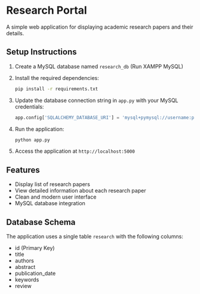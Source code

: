 # Research Portal

A simple web application for displaying academic research papers and their details.

## Setup Instructions

1. Create a MySQL database named `research_db` (Run XAMPP MySQL)
2. Install the required dependencies:
   ```bash
   pip install -r requirements.txt
   ```

3. Update the database connection string in `app.py` with your MySQL credentials:
   ```python
   app.config['SQLALCHEMY_DATABASE_URI'] = 'mysql+pymysql://username:password@localhost/research_db'
   ```

4. Run the application:
   ```bash
   python app.py
   ```

5. Access the application at `http://localhost:5000`

## Features

- Display list of research papers
- View detailed information about each research paper
- Clean and modern user interface
- MySQL database integration

## Database Schema

The application uses a single table `research` with the following columns:
- id (Primary Key)
- title
- authors
- abstract
- publication_date
- keywords
- review 